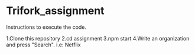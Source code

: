 # Trifork_assignment

Instructions to execute the code.

1.Clone this repository
2.cd assignment
3.npm start
4.Write an organization and press "Search". i.e: Netflix
